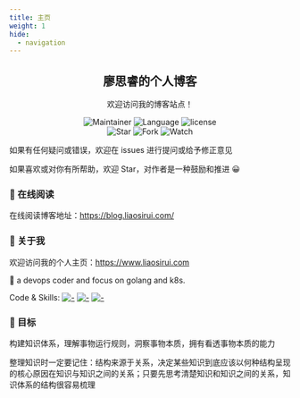 ```yaml
---
title: 主页
weight: 1
hide:
  - navigation
---
```


<div align="center">
<h2 align="center"> 廖思睿的个人博客 </h2>
<p align="center">
欢迎访问我的博客站点！
</p>
<p align="center">
  <img src="https://img.shields.io/badge/Maintainer-cyril@liaosirui.com-blue.svg"alt="Maintainer">
  <img src="https://img.shields.io/badge/Language-Markdown-green.svg" alt="Language">
  <img src="https://img.shields.io/badge/license-Apache2-blue.svg?style=flat" alt="license">
  <br />
  <img src="https://img.shields.io/github/stars/LiaoSirui/blog-docs.svg?style=social&label=Star" alt="Star">
  <img src="https://img.shields.io/github/forks/LiaoSirui/blog-docs.svg?style=social&label=Fork" alt="Fork">
  <img src="https://img.shields.io/github/forks/LiaoSirui/blog-docs.svg?style=social&label=Watch" alt="Watch">
</p>
</div>



如果有任何疑问或错误，欢迎在 issues 进行提问或给予修正意见

如果喜欢或对你有所帮助，欢迎 Star，对作者是一种鼓励和推进 😀

### 📖 在线阅读

在线阅读博客地址：<https://blog.liaosirui.com/>

### 🙍 关于我

欢迎访问我的个人主页：<https://www.liaosirui.com>

💬 a devops coder and focus on golang and k8s.

Code & Skills: [![-](https://img.shields.io/static/v1?style=flat-square&label=&logoColor=ffffff&color=00ADD8&message=Golang&logo=Go)](https://golang.org/) [![-](https://img.shields.io/static/v1?style=flat-square&label=&logoColor=ffffff&color=3670A0&message=Python&logo=Python)](https://www.python.org/) [![-](https://img.shields.io/static/v1?style=flat-square&label=&logoColor=ffffff&color=326CE5&message=Kubernetes&logo=Kubernetes)](https://kubernetes.io/)

### 🔖 目标

构建知识体系，理解事物运行规则，洞察事物本质，拥有看透事物本质的能力

整理知识时一定要记住：结构来源于关系，决定某些知识到底应该以何种结构呈现的核心原因在知识与知识之间的关系；只要先思考清楚知识和知识之间的关系，知识体系的结构很容易梳理
